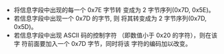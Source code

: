 - 将信息字段中出现的每一个 0x7E 字节转 变成为 2 字节序列(0x7D, 0x5E)。 
- 若信息字段中出现一个 0x7D 的字节, 则 将其转变成为 2 字节序列(0x7D, 0x5D)。 
- 若信息字段中出现 ASCII 码的控制字符 （即数值小于 0x20 的字符），则在该字 符前面要加入一个 0x7D 字节，同时将该 字符的编码加以改变。